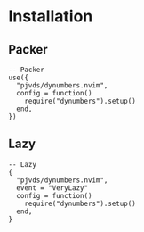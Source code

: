 # Installation

## Packer

```
-- Packer
use({
  "pjvds/dynumbers.nvim",
  config = function()
    require("dynumbers").setup()
  end,
})
```

## Lazy

```
-- Lazy
{
  "pjvds/dynumbers.nvim",
  event = "VeryLazy"
  config = function()
    require("dynumbers").setup()
  end,
}
```
